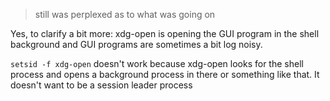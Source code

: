 > still was perplexed as to what was going on

Yes, to clarify a bit more: xdg-open is opening the GUI program in the shell background and GUI programs are sometimes a bit log noisy. 

`setsid -f xdg-open` doesn't work because xdg-open looks for the shell process and opens a background process in there or something like that. It doesn't want to be a session leader process
